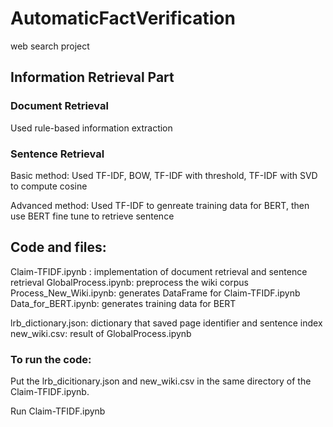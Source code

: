 # AutomaticFactVerification
web search project

## Information Retrieval Part

### Document Retrieval

Used rule-based information extraction


### Sentence Retrieval

Basic method: Used TF-IDF, BOW, TF-IDF with threshold, TF-IDF with SVD to compute cosine

Advanced method: Used TF-IDF to genreate training data for BERT, then use BERT fine tune to retrieve sentence


## Code and files:
Claim-TFIDF.ipynb : implementation of document retrieval and sentence retrieval
GlobalProcess.ipynb: preprocess the wiki corpus
Process_New_Wiki.ipynb: generates DataFrame for Claim-TFIDF.ipynb
Data_for_BERT.ipynb: generates training data for BERT

lrb_dictionary.json: dictionary that saved page identifier and sentence index
new_wiki.csv: result of GlobalProcess.ipynb

### To run the code:
Put the lrb_dicitionary.json and new_wiki.csv in the same directory of the Claim-TFIDF.ipynb.

Run Claim-TFIDF.ipynb
